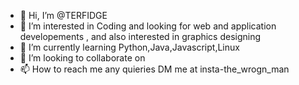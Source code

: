 - 👋 Hi, I’m @TERFIDGE
- 👀 I’m interested in Coding and looking for web and application developements , and also interested in graphics designing
- 🌱 I’m currently learning Python,Java,Javascript,Linux
- 💞️ I’m looking to collaborate on 
- 📫 How to reach me any quieries DM me at insta-the_wrogn_man

<!---
TERFIDGE/TERFIDGE is a ✨ special ✨ repository because its `README.md` (this file) appears on your GitHub profile.
You can click the Preview link to take a look at your changes.
--->

